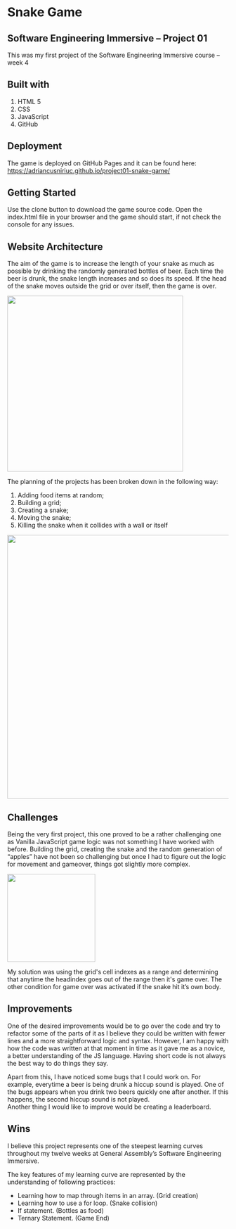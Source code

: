 **<h1>Snake Game</h1>**

**<h2>Software Engineering Immersive – Project 01</h2>**


This was my first project of the Software Engineering Immersive course – week 4

**<h2>Built with</h2>**
<ol>
<li>HTML 5</li>
<li>CSS</li>
<li>JavaScript</i>
<li>GitHub</li>
</ol>

**<h2>Deployment</h2>**
The game is deployed on GitHub Pages and it can be found here: https://adriancusniriuc.github.io/project01-snake-game/

**<h2>Getting Started</h2>**
Use the clone button to download the game source code. Open the index.html file in your browser and the game should start, if not check the console for any issues.

**<h2>Website Architecture</h2>**
The aim of the game is to increase the length of your snake as much as possible by drinking the randomly generated bottles of beer. Each time the beer is drunk, the snake length increases and so does its speed. If the head of the snake moves outside the grid or over itself, then the game is over.
 
<img src="https://i.imgur.com/w81bZu5.png"  widht=400px height=400px> 

The planning of the projects has been broken down in the following way:
<ol>
<li>Adding food items at random;</li>
<li>Building a grid;</li>
<li>Creating a snake;</li>
<li>Moving the snake;</li>
<li>Killing the snake when it collides with a wall or itself</li>
</ol>

<img src="https://i.imgur.com/dn8AtwE.png" height= 600px> 


**<h2>Challenges</h2>**
Being the very first project, this one proved to be a rather challenging one as Vanilla JavaScript game logic was not something I have worked with before. Building the grid, creating the snake and the random generation of “apples” have not been so challenging but once I had to figure out the logic for movement and gameover, things got slightly more complex.<br>

<img src="https://i.imgur.com/vFBUO2Q.png" height= 200px> 

My solution was using the grid's cell indexes as a range and determining that anytime the headindex goes out of the range then it's game over. The other condition for game over was activated if the snake hit it’s own body.



**<h2>Improvements</h2>**
 One of the desired improvements would be to go over the code and try to refactor some of the parts of it as I believe they could be written with fewer lines and a more straightforward logic and syntax. However, I am happy with how the code was written at that moment in time as it gave me as a novice, a better understanding of the JS language. Having short code is not always the best way to do things they say. <br>

Apart from this, I have noticed some bugs that I could work on. For example, everytime a beer is being drunk a hiccup sound is played. One of the bugs appears when you drink two beers quickly one after another. If this happens, the second hiccup sound is not played. <br>
Another thing I would like to improve would be creating a leaderboard. 

**<h2>Wins</h2>**
I believe this project represents one of the steepest learning curves throughout my twelve weeks at General Assembly’s Software Engineering Immersive.

The key features of my learning curve are represented by the understanding of following practices: 
- Learning how to map through items in an array. (Grid creation)
- Learning how to use a for loop. (Snake collision)
- If statement. (Bottles as food)
- Ternary Statement. (Game End)